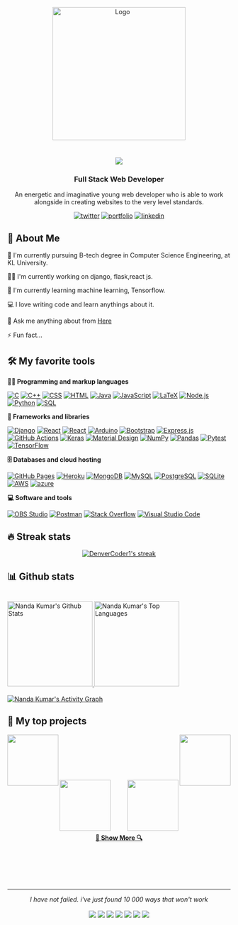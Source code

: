 <p align="center">
    <img src="https://user-images.githubusercontent.com/96968334/193397262-1b058ed2-99f3-4810-a08f-413d011c0389.jpg" alt="Logo" width="300" height="300"/>
   <h1 align="center">
     <a href="https://git.io/typing-svg">
       <img src="https://readme-typing-svg.herokuapp.com/?lines=Hello,+There!+👋;This+is+Nanda+Kumar+K....;Nice+to+meet+you!&center=true&size=30">
     </a>
   </h1>
   </p>
   
   
   <!-- imp links -->
   <!--https://github.com/anuraghazra/github-readme-stats -->
   <!-- https://github.com/DenverCoder1/github-readme-streak-stats -->
   <!-- View counter - https://github.com/DenverCoder1/Simple-View-Counter -->
   <!-- https://github.com/anuraghazra/github-readme-stats -->
   <!-- https://github.com/DenverCoder1/DenverCoder1/edit/main/README.md -->
   <!-- https://github.com/moshfiqrony/moshfiqrony/edit/master/README.md -->
   <!-- https://github.com/nanda-kumar-k/zumrudu-anka/edit/master/README.md -->
   
   
   
   <h3 align="center">Full Stack Web Developer</h3>
   <p align="center">An energetic and imaginative young web developer who is able to work alongside in creating websites to the very level standards.</p>
   
<div align="center">

 [![twitter](https://img.shields.io/badge/twitter-1DA1F2?style=for-the-badge&logo=twitter&logoColor=white)](https://twitter.com/nANdU_31_)
 [![portfolio](https://img.shields.io/badge/my_portfolio-000?style=for-the-badge&logo=ko-fi&logoColor=white)](#)
 [![linkedin](https://img.shields.io/badge/linkedin-0A66C2?style=for-the-badge&logo=linkedin&logoColor=white)](https://www.linkedin.com/in/nanda-kumar-k-9686b6215)

<!--   <a href="https://www.producthunt.com/posts/the-documentation-compendium?utm_source=badge-top-post-badge&utm_medium=badge&utm_souce=badge-the-documentation-compendium" target="_blank"><img src="https://api.producthunt.com/widgets/embed-image/v1/top-post-badge.svg?post_id=157965&theme=dark&period=daily" alt="The Documentation Compendium - Beautiful README templates that people want to read. | Product Hunt Embed" style="width: 250px; height: 54px;" width="250px" height="54px" /></a> -->

</div>
   
   
   ## 🚀 About Me
   🔬 I'm currently pursuing B-tech degree in Computer Science Engineering, at KL University.
   
   👩‍💻 I'm currently working on django, flask,react js.
   
   🧠 I'm currently learning machine learning, Tensorflow.
   
   💻 I love writing code and learn anythings about it.
   
   💬 Ask me anything about from <a href="https://www.linkedin.com/in/nanda-kumar-k-9686b6215">Here</a>
   
   ⚡️ Fun fact...
   
   
   ## 🛠️ My favorite tools
   
   **👨‍💻 Programming and markup languages**
   
   <p>
       <a href="#"><img alt="C" src="https://custom-icon-badges.herokuapp.com/badge/C-03599C.svg?logo=c-in-hexagon&logoColor=white"></a>
       <a href="#"><img alt="C++" src="https://custom-icon-badges.herokuapp.com/badge/C++-9C033A.svg?logo=cpp2&logoColor=white"></a>
       <a href="#"><img alt="CSS" src="https://img.shields.io/badge/CSS-1572B6.svg?logo=css3&logoColor=white"></a>
       <a href="#"><img alt="HTML" src="https://img.shields.io/badge/HTML-E34F26.svg?logo=html5&logoColor=white"></a>
       <a href="#"><img alt="Java" src="https://custom-icon-badges.herokuapp.com/badge/Java-007396.svg?logo=java&logoColor=white"></a>
       <a href="#"><img alt="JavaScript" src="https://img.shields.io/badge/JavaScript-F7DF1E.svg?logo=javascript&logoColor=black"></a>
       <a href="#"><img alt="LaTeX" src="https://img.shields.io/badge/LaTeX-008080.svg?logo=LaTeX&logoColor=white"></a>
       <a href="#"><img alt="Node.js" src="https://img.shields.io/badge/Node.js-43853D.svg?logo=node.js&logoColor=white"></a>
       <a href="#"><img alt="Python" src="https://img.shields.io/badge/Python-14354C.svg?logo=python&logoColor=white"></a>
       <a href="#"><img alt="SQL" src="https://custom-icon-badges.herokuapp.com/badge/SQL-025E8C.svg?logo=database&logoColor=white"></a>
   </p>
   
   **🧰 Frameworks and libraries**
   
   <p>
       <a href="#"><img alt="Django" src ="https://img.shields.io/badge/Django-4ea94b.svg?logo=Django&logoColor=white"></a>
       <a href="#"><img alt="React" src="https://img.shields.io/badge/React-20232a.svg?logo=react&logoColor=%2361DAFB"></a>
       <a href="#"><img alt="React" src="https://img.shields.io/badge/Flask-20232a.svg?logo=Flask&logoColor=%2361DAFB"></a>
       <a href="#"><img alt="Arduino" src="https://img.shields.io/badge/-Arduino-00979D?logo=Arduino&logoColor=white"></a>
       <a href="#"><img alt="Bootstrap" src="https://img.shields.io/badge/Bootstrap-7952B3.svg?logo=bootstrap&logoColor=white"></a>
       <a href="#"><img alt="Express.js" src="https://img.shields.io/badge/Express.js-404d59.svg?logo=express&logoColor=white"></a>
       <a href="#"><img alt="GitHub Actions" src="https://img.shields.io/badge/GitHub%20Actions-2671E5.svg?logo=github%20actions&logoColor=white"></a>
       <a href="#"><img alt="Keras" src="https://img.shields.io/badge/Keras-D00000.svg?logo=Keras&logoColor=white"></a>
       <a href="#"><img alt="Material Design" src="https://img.shields.io/badge/Material%20Design-0081CB.svg?logo=material-design&logoColor=white"></a>
       <a href="#"><img alt="NumPy" src="https://img.shields.io/badge/Numpy-013243.svg?logo=numpy&logoColor=white"></a>
       <a href="#"><img alt="Pandas" src="https://img.shields.io/badge/Pandas-150458.svg?logo=pandas&logoColor=white"></a>
       <a href="#"><img alt="Pytest" src="https://img.shields.io/badge/Pytest-0A9EDC.svg?logo=pytest&logoColor=white"></a>
       <a href="#"><img alt="TensorFlow" src="https://img.shields.io/badge/TensorFlow-FF6F00.svg?logo=TensorFlow&logoColor=white"></a>
   </p>
   
   **🗄️ Databases and cloud hosting**
   
   <p>
       <a href="#"><img alt="GitHub Pages" src="https://img.shields.io/badge/GitHub%20Pages-327FC7.svg?logo=github&logoColor=white"></a>
       <a href="#"><img alt="Heroku" src="https://img.shields.io/badge/Heroku-430098.svg?logo=heroku&logoColor=white"></a>
       <a href="#"><img alt="MongoDB" src ="https://img.shields.io/badge/MongoDB-4ea94b.svg?logo=mongodb&logoColor=white"></a>
       <a href="#"><img alt="MySQL" src="https://img.shields.io/badge/MySQL-00f.svg?logo=mysql&logoColor=white"></a>
       <a href="#"><img alt="PostgreSQL" src ="https://img.shields.io/badge/PostgreSQL-316192.svg?logo=postgresql&logoColor=white"></a>
       <a href="#"><img alt="SQLite" src ="https://img.shields.io/badge/SQLite-07405e.svg?logo=sqlite&logoColor=white"></a>
       <a href="#"><img alt="AWS" src="https://img.shields.io/badge/AWS-FF6F00.svg?logo=aws&logoColor=white"></a>
       <a href="#"><img alt="azure" src="https://img.shields.io/badge/azure-0078d7.svg?logo=azure&logoColor=white"></a>
   </p>
   
   **💻 Software and tools**
   
   <p>
       <a href="#"><img alt="OBS Studio" src="https://img.shields.io/badge/-OBS%20Studio-302E31?logo=obs-studio&logoColor=white"></a>
       <a href="#"><img alt="Postman" src="https://img.shields.io/badge/Postman-FF6C37?logo=postman&logoColor=white"></a>
       <a href="#"><img alt="Stack Overflow" src="https://img.shields.io/badge/-Stack%20Overflow-FE7A16?logo=stack-overflow&logoColor=white"></a>
       <a href="#"><img alt="Visual Studio Code" src="https://img.shields.io/badge/Visual%20Studio%20Code-0078d7.svg?logo=visual-studio-code&logoColor=white"></a>
   </p>
   
   
   ## 🔥 Streak stats
   
   <!-- GitHub Readme Streak Stats - https://github.com/DenverCoder1/github-readme-streak-stats -->
   <p align="center">
     <a href="#">
       <img title="🔥 Get streak stats for your profile at git.io/streak-stats" alt="DenverCoder1's streak" src="https://github-readme-streak-stats.herokuapp.com/?user=nanda-kumar-k&theme=react&border=61dafb&hide_border=true"/>
    </a>
   </p>
   
   
   ## 📊 Github stats
   
  <br/>
  <a href="#"><img alt="Nanda Kumar's Github Stats" src="https://denvercoder1-github-readme-stats.vercel.app/api/?username=nanda-kumar-k&show_icons=true&count_private=true&theme=react&border_color=61dafb&hide_border=true" height="192px"/> </a>
  <a href="#"><img alt="Nanda Kumar's Top Languages" src="https://github-readme-stats.vercel.app/api/top-langs/?username=nanda-kumar-k&langs_count=8&layout=compact&theme=react&border_color=61dafb&hide_border=true" height="192px"/></a>
 <br/>
 <br/>
  <a href="#"><img alt="Nanda Kumar's Activity Graph" src="https://denvercoder1-activity-graph.herokuapp.com/graph/?username=nanda-kumar-k&theme=react-dark&bg_color=20232a&hide_border=true" /></a>
   
   <br/>
   
   ## 📘 My top projects
   
   <!-- Repo info cards - https://github.com/anuraghazra/github-readme-stats -->
   <!-- Small repo cards (fork) - https://github.com/DenverCoder1/github-readme-stats -->
   <div width="100%" align="center">
     <a align="left" href="https://github.com/nanda-kumar-k/NapSack" title="NapSack"><img align="left" height="115" src="https://github-readme-stats.vercel.app/api/pin/?username=nanda-kumar-k&repo=NapSack&theme=react&border_color=61dafb&border_radius=10"></a>
    <a align="right" href="https://github.com/nanda-kumar-k/onlinepythoncompiler" title="onlinepythoncompiler"><img align="right" height="115" src="https://github-readme-stats.vercel.app/api/pin/?username=nanda-kumar-k&repo=onlinepythoncompiler&theme=react&border_color=61dafb&border_radius=10"></a>
   </div>
   <br/><br/><br/><br/><br/><br/>
   <div width="100%" align="center">
     <a align="left" href="https://github.com/nanda-kumar-k/AgriStore" title="AgriStore"><img align="left" height="115" src="https://github-readme-stats.vercel.app/api/pin/?username=nanda-kumar-k&repo=AgriStore&theme=react&border_color=61dafb&border_radius=10"></a>
     <a align="right" href="https://github.com/nanda-kumar-k/kluplacementportal" title="kluplacementportal"><img align="right" height="115" src="https://github-readme-stats.vercel.app/api/pin/?username=nanda-kumar-k&repo=kluplacementportal&theme=react&border_color=61dafb&border_radius=10"></a>
   </div>
   <br><br><br><br><br><br>
   <h4 align="center">
     <a href="https://github.com/nanda-kumar-k?tab=repositories" title="Show Repositories">🔎 Show More 🔍</a>
   </h4>
   
   
   <br>
   <br>
   <br>
   <br>
   <hr>
   <p align="center">
      <i>I have not failed. i've just found 10 000 ways that won't work</i>
      <br>
      
   <br>
   <a target="_blank" href="#"><img src="https://img.shields.io/badge/-WEB-FF4088?style=for-the-badge&logo=Hugo&logoColor=white"></img></a>	
   <a target="_blank" href="https://www.linkedin.com/in/nanda-kumar-k-9686b6215"><img src="https://img.shields.io/badge/-LinkedIn-0077B5?style=for-the-badge&logo=Linkedin&logoColor=white"></img></a>
   <a target="_blank" href="mailto:nandakumar.k0531@gmail.com"><img src="https://img.shields.io/badge/-Gmail-D14836?style=for-the-badge&logo=Gmail&logoColor=white"></img></a>
   <a target="_blank" href="#"><img src="https://img.shields.io/badge/-Tableau-E97627?style=for-the-badge&logo=Tableau&logoColor=white"></img></a>
   <a target="_blank" href="#"><img src="https://img.shields.io/badge/-Medium-12100E?style=for-the-badge&logo=Medium&logoColor=white"></img></a>
   <a target="_blank" href="https://twitter.com/nANdU_31_"><img src="https://img.shields.io/badge/-Twitter-1DA1F2?style=for-the-badge&logo=Twitter&logoColor=white"></img></a>
   <a target="_blank" href="https://www.instagram.com/k._nandu/"><img src="https://img.shields.io/badge/-Instagram-3f729b?style=for-the-badge&logo=Instagram&logoColor=white"></img></a>
   
   <br>
   </p>
   
   
